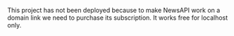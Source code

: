 
This project has not been deployed because to make NewsAPI work on a domain link we need to purchase its subscription. It works free for localhost only.  
